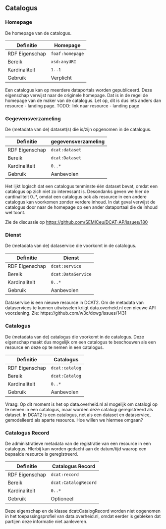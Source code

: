 ## Catalogus

### Homepage

De homepage van de catalogus.  

| Definitie      | Homepage        |
|----------------|-----------------|
| RDF Eigenschap | `foaf:homepage` |
| Bereik         | `xsd:anyURI`    |
| Kardinaliteit	 | `1..1`          |
| Gebruik        | Verplicht       |

<p class="note" title="Note">
Een catalogus kan op meerdere dataportals worden gepubliceerd. Deze eigenschap verwijst naar de originele homepage. Dat is in de regel de homepage van de maker van de catalogus. Let op, dit is dus iets anders dan resource - landing page. TODO: link naar resource - landing page
</p>


### Gegevensverzameling

De (metadata van de) dataset(s) die is/zijn opgenomen in de catalogus.

| Definitie      | gegevensverzameling    |
|----------------|------------------------|
| RDF Eigenschap | `dcat:dataset`         |
| Bereik         | `dcat:Dataset`         |
| Kardinaliteit	 | `0..*`                 |
| Gebruik        | Aanbevolen             |

<p class="note" title="Note">
Het lijkt logisch dat een catalogus tenminste één dataset bevat, omdat een catalogus op zich niet zo interessant is. Desondanks geven we hier de cardinaliteit 0..*, omdat een catalogus ook als resource in een andere catalogus kan voorkomen zonder verdere inhoud. In dat geval verwijst de catalogus door naar de homepage op een ander dataportaal die de inhoud wel toont.
    
Zie de discussie op https://github.com/SEMICeu/DCAT-AP/issues/180    
</p>


### Dienst  

De (metadata van de) dataservice die voorkomt in de catalogus.

| Definitie      | Dienst              |
|----------------|---------------------|
| RDF Eigenschap | `dcat:service`      |
| Bereik         | `dcat:DataService`  |
| Kardinaliteit	 | `0..*`              |
| Gebruik        | Aanbevolen          |

<p class="note" title="Note">
Dataservice is een nieuwe resource in DCAT2. Om de metadata van dataservices te kunnen uitwisselen krijgt data.overheid.nl een nieuwe API voorziening.
Zie: https://github.com/w3c/dxwg/issues/1431
</p>


### Catalogus

De (metadata van de) catalogus die voorkomt in de catalogus. Deze eigenschap maakt dus mogelijk om een catalogus te beschouwen als een resource en deze op te nemen in een catalogus.

| Definitie      | Catalogus        |
|----------------|------------------|
| RDF Eigenschap | `dcat:catalog`   |
| Bereik         | `dcat:Catalog`   |
| Kardinaliteit	 | `0..*`           |
| Gebruik        | Aanbevolen       |

<p class="note" title="Note">
Vraag: Op dit moment is het op data.overheid.nl al mogelijk om catalogi op te nemen in een catalogus, maar worden deze catalogi geregistreerd als dataset. In DCAT2 is een catalogus, net als een dataset en dataservice, gemodelleerd als aparte resource. Hoe willen we hiermee omgaan?
</p>


### Catalogus Record

De administratieve metadata van de registratie van een resource in een catalogus. HIerbij kan worden gedacht aan de datum/tijd waarop een bepaalde resource is geregistreerd.

| Definitie      | Catalogus Record       |
|----------------|------------------------|
| RDF Eigenschap | `dcat:record`          |
| Bereik         | `dcat:CatalogRecord`   |
| Kardinaliteit	 | `0..*`                 |
| Gebruik        | Optioneel              |

<p class="note" title="Note">
Deze eigenschap en de klasse dcat:CatalogRecord worden niet opgenomen in het toepassingsprofiel van data.overheid.nl, omdat eerder is gebleken dat partijen deze informatie niet aanleveren.
</p>
